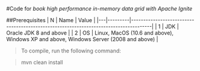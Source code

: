 #Code for *book high performance in-memory data grid with Apache Ignite*

##Prerequisites
| N | Name    | Value                                                                                |
|---|---------|--------------------------------------------------------------------------------------|
| 1 | JDK     | Oracle JDK 8 and above                                                               |
| 2 | OS      | Linux, MacOS (10.6 and above), Windows XP and above, Windows Server (2008 and above) |

> To compile, run the following command:

> mvn clean install
